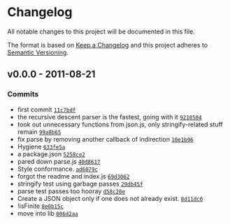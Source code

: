 # Changelog

All notable changes to this project will be documented in this file.

The format is based on [Keep a Changelog](https://keepachangelog.com/en/1.0.0/)
and this project adheres to [Semantic Versioning](https://semver.org/spec/v2.0.0.html).

## v0.0.0 - 2011-08-21

### Commits

- first commit [`11c7bdf`](https://github.com/ljharb/jsonify/commit/11c7bdf47c3f21b014b1e984be52211142d8d8b7)
- the recursive descent parser is the fastest, going with it [`9210504`](https://github.com/ljharb/jsonify/commit/92105047b01811d216777d1b260373431b406f53)
- took out unnecessary functions from json.js, only stringify-related stuff remain [`99a8b65`](https://github.com/ljharb/jsonify/commit/99a8b6580af5dedebb39db18127c671b405c26d3)
- fix parse by removing another callback of indirection [`10e1b96`](https://github.com/ljharb/jsonify/commit/10e1b96b535cd66c0aee768aa6dbfc9778e87dbf)
- Hygiene [`633fe5a`](https://github.com/ljharb/jsonify/commit/633fe5ae4bd69985254a68ae111505ec3d3e74ab)
- a package.json [`5258ce2`](https://github.com/ljharb/jsonify/commit/5258ce240702c78f4affffdc3ea2e095ad04f49f)
- pared down parse.js [`40d8617`](https://github.com/ljharb/jsonify/commit/40d86179553cc972b465c2446f58a7ecda1f24ce)
- Style conformance. [`ad6079c`](https://github.com/ljharb/jsonify/commit/ad6079cbd8dc362a3cc42e1f97c01aa5ccd48bfe)
- forgot the readme and index.js [`69d3062`](https://github.com/ljharb/jsonify/commit/69d306269813548103c027df972d960d1b439eef)
- stringify test using garbage passes [`29db45f`](https://github.com/ljharb/jsonify/commit/29db45f4cd72dca91052baf744656d9561716f55)
- parse test passes too hooray [`d58c20e`](https://github.com/ljharb/jsonify/commit/d58c20ee3e2550490bfb5380ad1b0c085ee12e02)
- Create a JSON object only if one does not already exist. [`8d11dc6`](https://github.com/ljharb/jsonify/commit/8d11dc6950eafc7d01f141ce91d4f585caa29f3b)
- !isFinite [`8e0b15c`](https://github.com/ljharb/jsonify/commit/8e0b15cb492f63067a88ad786e4d5fc0fa89a241)
- move into lib [`006d2aa`](https://github.com/ljharb/jsonify/commit/006d2aaf373382b95801964d5b6505d9b79b3a16)
